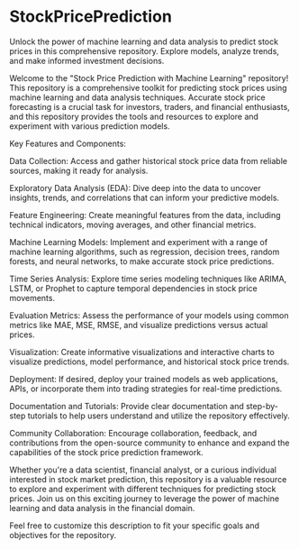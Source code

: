 # StockPricePrediction

Unlock the power of machine learning and data analysis to predict stock prices in this comprehensive repository. Explore models, analyze trends, and make informed investment decisions.

Welcome to the "Stock Price Prediction with Machine Learning" repository! This repository is a comprehensive toolkit for predicting stock prices using machine learning and data analysis techniques. Accurate stock price forecasting is a crucial task for investors, traders, and financial enthusiasts, and this repository provides the tools and resources to explore and experiment with various prediction models.

Key Features and Components:

Data Collection: Access and gather historical stock price data from reliable sources, making it ready for analysis.

Exploratory Data Analysis (EDA): Dive deep into the data to uncover insights, trends, and correlations that can inform your predictive models.

Feature Engineering: Create meaningful features from the data, including technical indicators, moving averages, and other financial metrics.

Machine Learning Models: Implement and experiment with a range of machine learning algorithms, such as regression, decision trees, random forests, and neural networks, to make accurate stock price predictions.

Time Series Analysis: Explore time series modeling techniques like ARIMA, LSTM, or Prophet to capture temporal dependencies in stock price movements.

Evaluation Metrics: Assess the performance of your models using common metrics like MAE, MSE, RMSE, and visualize predictions versus actual prices.

Visualization: Create informative visualizations and interactive charts to visualize predictions, model performance, and historical stock price trends.

Deployment: If desired, deploy your trained models as web applications, APIs, or incorporate them into trading strategies for real-time predictions.

Documentation and Tutorials: Provide clear documentation and step-by-step tutorials to help users understand and utilize the repository effectively.

Community Collaboration: Encourage collaboration, feedback, and contributions from the open-source community to enhance and expand the capabilities of the stock price prediction framework.

Whether you're a data scientist, financial analyst, or a curious individual interested in stock market prediction, this repository is a valuable resource to explore and experiment with different techniques for predicting stock prices. Join us on this exciting journey to leverage the power of machine learning and data analysis in the financial domain.

Feel free to customize this description to fit your specific goals and objectives for the repository.

